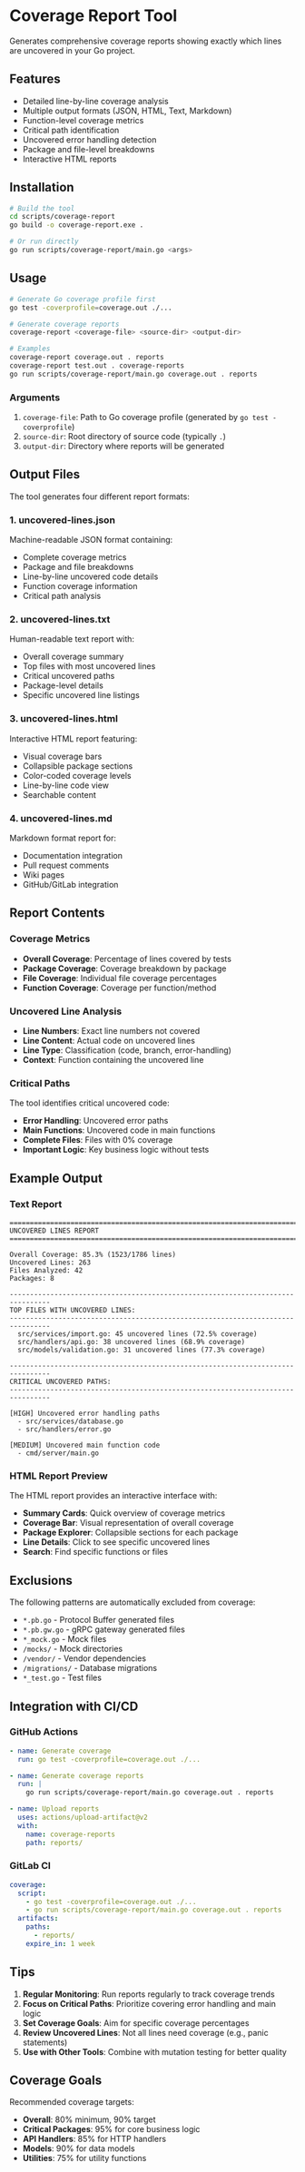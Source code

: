 # Coverage Report Tool

Generates comprehensive coverage reports showing exactly which lines are uncovered in your Go project.

## Features

- Detailed line-by-line coverage analysis
- Multiple output formats (JSON, HTML, Text, Markdown)
- Function-level coverage metrics
- Critical path identification
- Uncovered error handling detection
- Package and file-level breakdowns
- Interactive HTML reports

## Installation

```bash
# Build the tool
cd scripts/coverage-report
go build -o coverage-report.exe .

# Or run directly
go run scripts/coverage-report/main.go <args>
```

## Usage

```bash
# Generate Go coverage profile first
go test -coverprofile=coverage.out ./...

# Generate coverage reports
coverage-report <coverage-file> <source-dir> <output-dir>

# Examples
coverage-report coverage.out . reports
coverage-report test.out . coverage-reports
go run scripts/coverage-report/main.go coverage.out . reports
```

### Arguments

1. `coverage-file`: Path to Go coverage profile (generated by `go test -coverprofile`)
2. `source-dir`: Root directory of source code (typically `.`)
3. `output-dir`: Directory where reports will be generated

## Output Files

The tool generates four different report formats:

### 1. uncovered-lines.json
Machine-readable JSON format containing:
- Complete coverage metrics
- Package and file breakdowns
- Line-by-line uncovered code details
- Function coverage information
- Critical path analysis

### 2. uncovered-lines.txt
Human-readable text report with:
- Overall coverage summary
- Top files with most uncovered lines
- Critical uncovered paths
- Package-level details
- Specific uncovered line listings

### 3. uncovered-lines.html
Interactive HTML report featuring:
- Visual coverage bars
- Collapsible package sections
- Color-coded coverage levels
- Line-by-line code view
- Searchable content

### 4. uncovered-lines.md
Markdown format report for:
- Documentation integration
- Pull request comments
- Wiki pages
- GitHub/GitLab integration

## Report Contents

### Coverage Metrics
- **Overall Coverage**: Percentage of lines covered by tests
- **Package Coverage**: Coverage breakdown by package
- **File Coverage**: Individual file coverage percentages
- **Function Coverage**: Coverage per function/method

### Uncovered Line Analysis
- **Line Numbers**: Exact line numbers not covered
- **Line Content**: Actual code on uncovered lines
- **Line Type**: Classification (code, branch, error-handling)
- **Context**: Function containing the uncovered line

### Critical Paths
The tool identifies critical uncovered code:
- **Error Handling**: Uncovered error paths
- **Main Functions**: Uncovered code in main functions
- **Complete Files**: Files with 0% coverage
- **Important Logic**: Key business logic without tests

## Example Output

### Text Report
```
================================================================================
UNCOVERED LINES REPORT
================================================================================

Overall Coverage: 85.3% (1523/1786 lines)
Uncovered Lines: 263
Files Analyzed: 42
Packages: 8

--------------------------------------------------------------------------------
TOP FILES WITH UNCOVERED LINES:
--------------------------------------------------------------------------------
  src/services/import.go: 45 uncovered lines (72.5% coverage)
  src/handlers/api.go: 38 uncovered lines (68.9% coverage)
  src/models/validation.go: 31 uncovered lines (77.3% coverage)

--------------------------------------------------------------------------------
CRITICAL UNCOVERED PATHS:
--------------------------------------------------------------------------------

[HIGH] Uncovered error handling paths
  - src/services/database.go
  - src/handlers/error.go

[MEDIUM] Uncovered main function code
  - cmd/server/main.go
```

### HTML Report Preview
The HTML report provides an interactive interface with:
- **Summary Cards**: Quick overview of coverage metrics
- **Coverage Bar**: Visual representation of overall coverage
- **Package Explorer**: Collapsible sections for each package
- **Line Details**: Click to see specific uncovered lines
- **Search**: Find specific functions or files

## Exclusions

The following patterns are automatically excluded from coverage:
- `*.pb.go` - Protocol Buffer generated files
- `*.pb.gw.go` - gRPC gateway generated files
- `*_mock.go` - Mock files
- `/mocks/` - Mock directories
- `/vendor/` - Vendor dependencies
- `/migrations/` - Database migrations
- `*_test.go` - Test files

## Integration with CI/CD

### GitHub Actions
```yaml
- name: Generate coverage
  run: go test -coverprofile=coverage.out ./...

- name: Generate coverage reports
  run: |
    go run scripts/coverage-report/main.go coverage.out . reports

- name: Upload reports
  uses: actions/upload-artifact@v2
  with:
    name: coverage-reports
    path: reports/
```

### GitLab CI
```yaml
coverage:
  script:
    - go test -coverprofile=coverage.out ./...
    - go run scripts/coverage-report/main.go coverage.out . reports
  artifacts:
    paths:
      - reports/
    expire_in: 1 week
```

## Tips

1. **Regular Monitoring**: Run reports regularly to track coverage trends
2. **Focus on Critical Paths**: Prioritize covering error handling and main logic
3. **Set Coverage Goals**: Aim for specific coverage percentages
4. **Review Uncovered Lines**: Not all lines need coverage (e.g., panic statements)
5. **Use with Other Tools**: Combine with mutation testing for better quality

## Coverage Goals

Recommended coverage targets:
- **Overall**: 80% minimum, 90% target
- **Critical Packages**: 95% for core business logic
- **API Handlers**: 85% for HTTP handlers
- **Models**: 90% for data models
- **Utilities**: 75% for utility functions